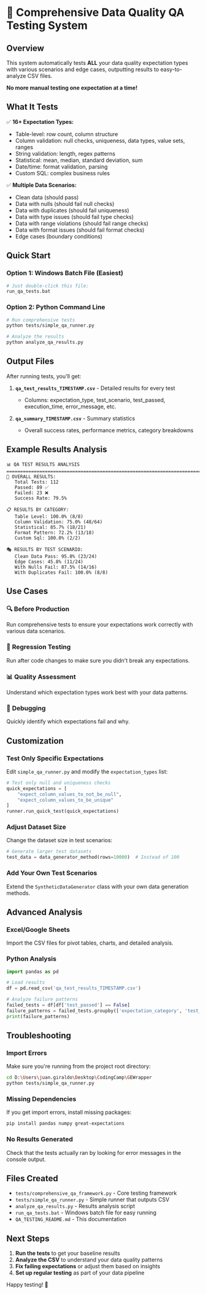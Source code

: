 # 🔬 Comprehensive Data Quality QA Testing System

## Overview

This system automatically tests **ALL** your data quality expectation types with various scenarios and edge cases, outputting results to easy-to-analyze CSV files.

**No more manual testing one expectation at a time!**

## What It Tests

✅ **16+ Expectation Types:**
- Table-level: row count, column structure
- Column validation: null checks, uniqueness, data types, value sets, ranges
- String validation: length, regex patterns
- Statistical: mean, median, standard deviation, sum
- Date/time: format validation, parsing
- Custom SQL: complex business rules

✅ **Multiple Data Scenarios:**
- Clean data (should pass)
- Data with nulls (should fail null checks)
- Data with duplicates (should fail uniqueness)
- Data with type issues (should fail type checks)
- Data with range violations (should fail range checks)
- Data with format issues (should fail format checks)
- Edge cases (boundary conditions)

## Quick Start

### Option 1: Windows Batch File (Easiest)
```bash
# Just double-click this file:
run_qa_tests.bat
```

### Option 2: Python Command Line
```bash
# Run comprehensive tests
python tests/simple_qa_runner.py

# Analyze the results
python analyze_qa_results.py
```

## Output Files

After running tests, you'll get:

1. **`qa_test_results_TIMESTAMP.csv`** - Detailed results for every test
   - Columns: expectation_type, test_scenario, test_passed, execution_time, error_message, etc.
   
2. **`qa_summary_TIMESTAMP.csv`** - Summary statistics  
   - Overall success rates, performance metrics, category breakdowns

## Example Results Analysis

```
📊 QA TEST RESULTS ANALYSIS
================================================================================
🔢 OVERALL RESULTS:
   Total Tests: 112
   Passed: 89 ✅
   Failed: 23 ❌
   Success Rate: 79.5%

📋 RESULTS BY CATEGORY:
   Table Level: 100.0% (8/8)
   Column Validation: 75.0% (48/64)
   Statistical: 85.7% (18/21)
   Format Pattern: 72.2% (13/18)
   Custom Sql: 100.0% (2/2)

🎭 RESULTS BY TEST SCENARIO:
   Clean Data Pass: 95.8% (23/24)
   Edge Cases: 45.8% (11/24)
   With Nulls Fail: 87.5% (14/16)
   With Duplicates Fail: 100.0% (8/8)
```

## Use Cases

### 🔍 **Before Production**
Run comprehensive tests to ensure your expectations work correctly with various data scenarios.

### 🚀 **Regression Testing**  
Run after code changes to make sure you didn't break any expectations.

### 📊 **Quality Assessment**
Understand which expectation types work best with your data patterns.

### 🐛 **Debugging**
Quickly identify which expectations fail and why.

## Customization

### Test Only Specific Expectations
Edit `simple_qa_runner.py` and modify the `expectation_types` list:

```python
# Test only null and uniqueness checks
quick_expectations = [
    "expect_column_values_to_not_be_null",
    "expect_column_values_to_be_unique"
]
runner.run_quick_test(quick_expectations)
```

### Adjust Dataset Size
Change the dataset size in test scenarios:

```python
# Generate larger test datasets
test_data = data_generator_method(rows=10000)  # Instead of 100
```

### Add Your Own Test Scenarios
Extend the `SyntheticDataGenerator` class with your own data generation methods.

## Advanced Analysis

### Excel/Google Sheets
Import the CSV files for pivot tables, charts, and detailed analysis.

### Python Analysis
```python
import pandas as pd

# Load results
df = pd.read_csv('qa_test_results_TIMESTAMP.csv')

# Analyze failure patterns
failed_tests = df[df['test_passed'] == False]
failure_patterns = failed_tests.groupby(['expectation_category', 'test_scenario']).size()
print(failure_patterns)
```

## Troubleshooting

### Import Errors
Make sure you're running from the project root directory:
```bash
cd D:\Users\juan.giraldo\Desktop\CodingCamp\GEWrapper
python tests/simple_qa_runner.py
```

### Missing Dependencies
If you get import errors, install missing packages:
```bash
pip install pandas numpy great-expectations
```

### No Results Generated
Check that the tests actually ran by looking for error messages in the console output.

## Files Created

- `tests/comprehensive_qa_framework.py` - Core testing framework
- `tests/simple_qa_runner.py` - Simple runner that outputs CSV
- `analyze_qa_results.py` - Results analysis script  
- `run_qa_tests.bat` - Windows batch file for easy running
- `QA_TESTING_README.md` - This documentation

## Next Steps

1. **Run the tests** to get your baseline results
2. **Analyze the CSV** to understand your data quality patterns
3. **Fix failing expectations** or adjust them based on insights
4. **Set up regular testing** as part of your data pipeline

Happy testing! 🎉